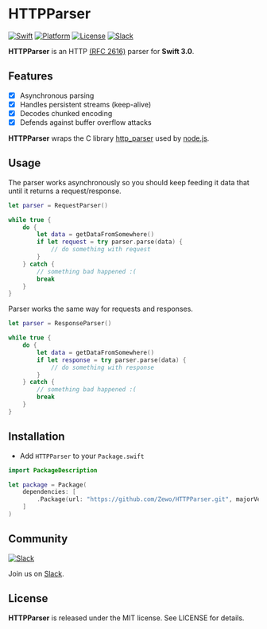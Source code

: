 HTTPParser
==========
[![Swift][swift-badge]][swift-url]
[![Platform][platform-badge]][platform-url]
[![License][mit-badge]][mit-url]
[![Slack][slack-badge]][slack-url]

**HTTPParser** is an HTTP [(RFC 2616)](https://tools.ietf.org/html/rfc2616) parser for **Swift 3.0**.

## Features

- [x] Asynchronous parsing
- [x] Handles persistent streams (keep-alive)
- [x] Decodes chunked encoding
- [x] Defends against buffer overflow attacks

**HTTPParser** wraps the C library [http_parser](https://github.com/nodejs/http-parser) used by [node.js](https://github.com/nodejs/node).

## Usage

The parser works asynchronously so you should keep feeding it data that until it returns a request/response.

```swift
let parser = RequestParser()

while true {
    do {
        let data = getDataFromSomewhere()
        if let request = try parser.parse(data) {
            // do something with request
        }
    } catch {
        // something bad happened :(
        break
    }
}
```

Parser works the same way for requests and responses.

```swift
let parser = ResponseParser()

while true {
    do {
        let data = getDataFromSomewhere()
        if let response = try parser.parse(data) {
            // do something with response
        }
    } catch {
        // something bad happened :(
        break
    }
}
```

## Installation

- Add `HTTPParser` to your `Package.swift`

```swift
import PackageDescription

let package = Package(
	dependencies: [
		.Package(url: "https://github.com/Zewo/HTTPParser.git", majorVersion: 0, minor: 4)
	]
)
```

## Community

[![Slack](http://s13.postimg.org/ybwy92ktf/Slack.png)](https://zewo-slackin.herokuapp.com)

Join us on [Slack](https://zewo-slackin.herokuapp.com).

License
-------

**HTTPParser** is released under the MIT license. See LICENSE for details.

[swift-badge]: https://img.shields.io/badge/Swift-3.0-orange.svg?style=flat
[swift-url]: https://swift.org
[platform-badge]: https://img.shields.io/badge/Platform-Mac%20%26%20Linux-lightgray.svg?style=flat
[platform-url]: https://swift.org
[mit-badge]: https://img.shields.io/badge/License-MIT-blue.svg?style=flat
[mit-url]: https://tldrlegal.com/license/mit-license
[slack-image]: http://s13.postimg.org/ybwy92ktf/Slack.png
[slack-badge]: https://zewo-slackin.herokuapp.com/badge.svg
[slack-url]: http://slack.zewo.io
